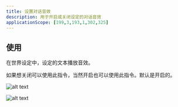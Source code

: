 ```yaml
---
title: 设置对话音效
description: 用于开启或关闭设定的对话音效
applicationScope: [199,3,193,1,302,325]
---
```


## 使用

在世界设定中，设定的文本播放音效。

如果想关闭可以使用此指令，当然开启也可以使用此指令。默认是开启的。

![alt text](https://cdn.gcw.wiki/gcw/image/zh_hans/commands/system/setdialogse/image.png)

![alt text](https://cdn.gcw.wiki/gcw/image/zh_hans/commands/system/setdialogse/image-1.png)

